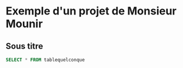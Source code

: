 # Exemple d'un projet de Monsieur Mounir

## Sous titre 

```sql
SELECT * FROM tablequelconque


```

